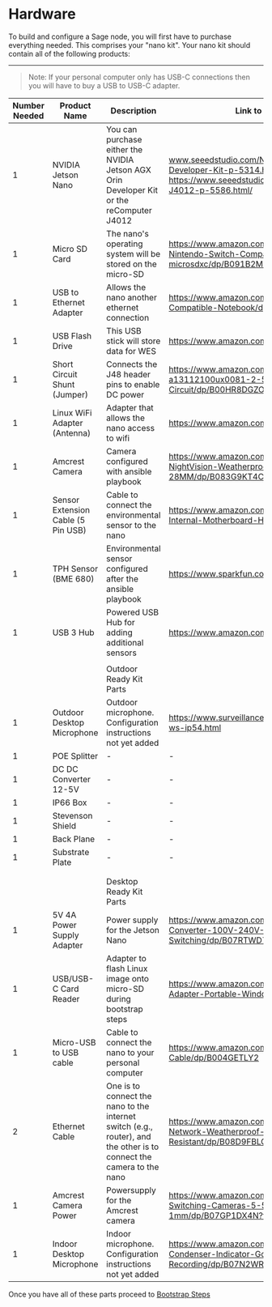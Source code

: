 # Hardware

To build and configure a Sage node, you will first have to purchase everything needed. This comprises your "nano kit". Your nano kit should contain all of the following products:

---

>Note: If your personal computer only has USB-C connections then you will have to buy a USB to USB-C adapter. 

| Number Needed | Product Name | Description | Link to Purchase|
|-|-|-|-|
|1|NVIDIA Jetson Nano|You can purchase either the NVIDIA Jetson AGX Orin Developer Kit or the reComputer J4012|www.seeedstudio.com/NVIDIA-Jetson-AGX-Orin-Developer-Kit-p-5314.html  or   https://www.seeedstudio.com/reComputer-J4012-p-5586.html/
|1|Micro SD Card|The nano's operating system will be stored on the micro-SD|https://www.amazon.com/Silicon-Power-Nintendo-Switch-Compatible-microsdxc/dp/B091B2MX9S/
|1|USB to Ethernet Adapter|Allows the nano another ethernet connection|https://www.amazon.com/uni-Ethernet-Internet-Compatible-Notebook/dp/B087QFQW6F
|1|USB Flash Drive|This USB stick will store data for WES|https://www.amazon.com/gp/product/B083ZS6ZR7
|1|Short Circuit Shunt (Jumper)|Connects the J48 header pins to enable DC power|https://www.amazon.com/Uxcell-a13112100ux0081-2-54mm-Standard-Circuit/dp/B00HR8DGZO/
|1|Linux WiFi Adapter (Antenna)|Adapter that allows the nano access to wifi| https://www.amazon.com/dp/B004AC0L4Y
|1|Amcrest Camera|Camera configured with ansible playbook|https://www.amazon.com/Amcrest-5-Megapixel-NightVision-Weatherproof-IP5M-T1179EW-28MM/dp/B083G9KT4C/
|1|Sensor Extension Cable (5 Pin USB)|Cable to connect the environmental sensor to the nano|https://www.amazon.com/StarTech-USBINT5PIN-Internal-Motherboard-Header/dp/B003HHROBG
|1|TPH Sensor (BME 680)|Environmental sensor configured after the ansible playbook|https://www.sparkfun.com/products/15743/
|1|USB 3 Hub|Powered USB Hub for adding additional sensors|https://www.amazon.com/dp/B07M91R8PN
| | | | |
| | |Outdoor Ready Kit Parts| |
|1|Outdoor Desktop Microphone|Outdoor microphone. Configuration instructions not yet added|https://www.surveillance-video.com/audio-ml1-ws-ip54.html
|1|POE Splitter|-|-|
|1|DC DC Converter 12-5V|-|-|
|1|IP66 Box|-|-|
|1|Stevenson Shield|-|-|
|1|Back Plane|-|-|
|1|Substrate Plate|-|-|
| | | | |
| | | | |
| | |Desktop Ready Kit Parts| |
|1|5V 4A Power Supply Adapter|Power supply for the Jetson Nano|https://www.amazon.com/COOLM-Adapter-Converter-100V-240V-Switching/dp/B07RTWD725/?th=1
|1|USB/USB-C Card Reader|Adapter to flash Linux image onto micro-SD during bootstrap steps|https://www.amazon.com/UGREEN-Reader-Adapter-Portable-Windows/dp/B07D1J88CF/
|1|Micro-USB to USB cable|Cable to connect the nano to your personal computer|https://www.amazon.com/Micro-USB-to-Cable/dp/B004GETLY2
|2|Ethernet Cable|One is to connect the nano to the internet switch (e.g., router), and the other is to connect the camera to the nano|https://www.amazon.com/Ethernet-2000Mhz-Network-Weatherproof-Resistant/dp/B08D9FBLQG/
|1|Amcrest Camera Power|Powersupply for the Amcrest camera|https://www.amazon.com/100-240V-Adapter-Switching-Cameras-5-5mmx2-1mm/dp/B07GP1DX4N?th=1
|1|Indoor Desktop Microphone|Indoor microphone. Configuration instructions not yet added|https://www.amazon.com/Microphone-Condenser-Indicator-Gooseneck-Recording/dp/B07N2WRHMY/








Once you have all of these parts proceed to [Bootstrap Steps](./setup-guides/bootstrap.md)
